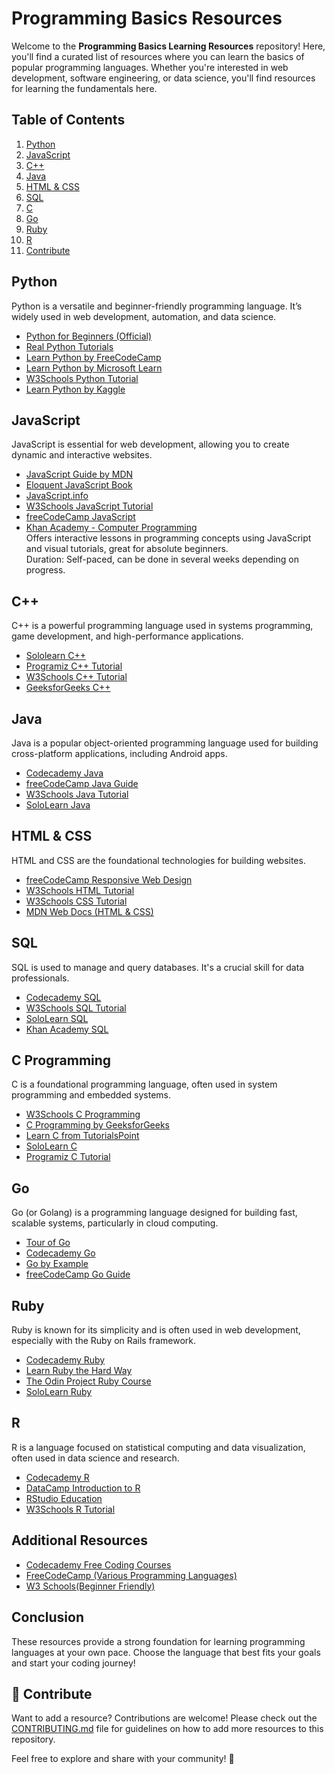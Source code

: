# Programming Basics Resources

Welcome to the **Programming Basics Learning Resources** repository! Here, you'll find a curated list of resources where you can learn the basics of popular programming languages. Whether you're interested in web development, software engineering, or data science, you'll find resources for learning the fundamentals here.

## Table of Contents

1. [Python](#python)
2. [JavaScript](#javascript)
3. [C++](#cpp)
4. [Java](#java)
5. [HTML & CSS](#html--css)
6. [SQL](#sql)
7. [C](#c)
8. [Go](#go)
9. [Ruby](#ruby)
10. [R](#r)
11. [Contribute](#-contribute)

## Python

Python is a versatile and beginner-friendly programming language. It’s widely used in web development, automation, and data science.

- [Python for Beginners (Official)](https://www.python.org/about/gettingstarted/)
- [Real Python Tutorials](https://realpython.com/)
- [Learn Python by FreeCodeCamp](https://www.freecodecamp.org/learn/scientific-computing-with-python/)
- [Learn Python by Microsoft Learn](https://learn.microsoft.com/en-us/plans/kk44h5r34wgk33?tab=tab-created&learnerGroupId=f551848d-b49e-4a8b-b942-3e5f4da14e2d&wt.mc_id=studentamb_415074)
- [W3Schools Python Tutorial](https://www.w3schools.com/python/)
- [Learn Python by Kaggle](https://www.kaggle.com/learn/python)

## JavaScript

JavaScript is essential for web development, allowing you to create dynamic and interactive websites.

- [JavaScript Guide by MDN](https://developer.mozilla.org/en-US/docs/Web/JavaScript/Guide)
- [Eloquent JavaScript Book](https://eloquentjavascript.net/)
- [JavaScript.info](https://javascript.info/)
- [W3Schools JavaScript Tutorial](https://www.w3schools.com/js/)
- [freeCodeCamp JavaScript](https://www.freecodecamp.org/learn)
- [Khan Academy - Computer Programming](https://www.khanacademy.org/computing/computer-programming)  
  Offers interactive lessons in programming concepts using JavaScript and visual tutorials, great for absolute beginners.  
  Duration: Self-paced, can be done in several weeks depending on progress.

## C++

C++ is a powerful programming language used in systems programming, game development, and high-performance applications.

- [Sololearn C++](https://www.sololearn.com/learning/1051)
- [Programiz C++ Tutorial](https://www.programiz.com/cpp-programming)
- [W3Schools C++ Tutorial](https://www.w3schools.com/cpp/)
- [GeeksforGeeks C++](https://www.geeksforgeeks.org/c-plus-plus/)

## Java

Java is a popular object-oriented programming language used for building cross-platform applications, including Android apps.

- [Codecademy Java](https://www.codecademy.com/learn/learn-java)
- [freeCodeCamp Java Guide](https://www.freecodecamp.org/news/learn-java-free-java-courses-for-beginners/)
- [W3Schools Java Tutorial](https://www.w3schools.com/java/)
- [SoloLearn Java](https://www.sololearn.com/learning/1068)

## HTML & CSS

HTML and CSS are the foundational technologies for building websites.

- [freeCodeCamp Responsive Web Design](https://www.freecodecamp.org/learn/responsive-web-design/)
- [W3Schools HTML Tutorial](https://www.w3schools.com/html/)
- [W3Schools CSS Tutorial](https://www.w3schools.com/css/)
- [MDN Web Docs (HTML & CSS)](https://developer.mozilla.org/en-US/docs/Learn)

## SQL

SQL is used to manage and query databases. It's a crucial skill for data professionals.

- [Codecademy SQL](https://www.codecademy.com/learn/learn-sql)
- [W3Schools SQL Tutorial](https://www.w3schools.com/sql/)
- [SoloLearn SQL](https://www.sololearn.com/learning/1060)
- [Khan Academy SQL](https://www.khanacademy.org/computing/computer-programming/sql)

## C Programming

C is a foundational programming language, often used in system programming and embedded systems.

- [W3Schools C Programming](https://www.w3schools.com/c/)
- [C Programming by GeeksforGeeks](https://www.geeksforgeeks.org/c-programming-language/)
- [Learn C from TutorialsPoint](https://www.tutorialspoint.com/cprogramming/index.htm)
- [SoloLearn C](https://www.sololearn.com/learning/1089)
- [Programiz C Tutorial](https://www.programiz.com/c-programming)

## Go

Go (or Golang) is a programming language designed for building fast, scalable systems, particularly in cloud computing.

- [Tour of Go](https://tour.golang.org/welcome/1)
- [Codecademy Go](https://www.codecademy.com/learn/learn-go)
- [Go by Example](https://gobyexample.com/)
- [freeCodeCamp Go Guide](https://www.freecodecamp.org/news/golang-golang-tutorial/)

## Ruby

Ruby is known for its simplicity and is often used in web development, especially with the Ruby on Rails framework.

- [Codecademy Ruby](https://www.codecademy.com/learn/learn-ruby)
- [Learn Ruby the Hard Way](https://learnrubythehardway.org/book/)
- [The Odin Project Ruby Course](https://www.theodinproject.com/paths/full-stack-ruby-on-rails)
- [SoloLearn Ruby](https://www.sololearn.com/learning/1084)

## R

R is a language focused on statistical computing and data visualization, often used in data science and research.

- [Codecademy R](https://www.codecademy.com/learn/learn-r)
- [DataCamp Introduction to R](https://www.datacamp.com/courses/free-introduction-to-r)
- [RStudio Education](https://education.rstudio.com/learn/beginner/)
- [W3Schools R Tutorial](https://www.w3schools.com/r/)

## Additional Resources

- [Codecademy Free Coding Courses](https://www.codecademy.com/learn/learn-how-to-code)
- [FreeCodeCamp (Various Programming Languages)](https://www.freecodecamp.org/)
- [W3 Schools(Beginner Friendly)](https://www.w3schools.com/)

## Conclusion

These resources provide a strong foundation for learning programming languages at your own pace. Choose the language that best fits your goals and start your coding journey!

## 🤝 Contribute

Want to add a resource? Contributions are welcome! Please check out the [CONTRIBUTING.md](../CONTRIBUTING.md) file for guidelines on how to add more resources to this repository.

Feel free to explore and share with your community! 🚀
